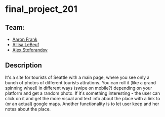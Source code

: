 # final_project_201

## Team:

- [Aaron Frank](https://github.com/afrank41)
- [Allisa LeBeuf](https://github.com/allisa)
- [Alex Stoforandov](https://github.com/al1s)

## Description

It's a site for tourists of Seattle with a main page, where you see only a bunch of photos of different tourists attrations. You can roll it (like a grand spinning wheel) in different ways (swipe on mobile?) depending on your platform and get a random photo. If it's something interesting - the user can click on it and get the more visual and text info about the place with a link to (or an actual) google maps. Another functionality is to let user keep and her notes about the place.
